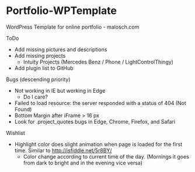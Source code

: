 # Portfolio-WPTemplate
WordPress Template for online portfolio - malosch.com

ToDo
- Add missing pictures and descriptions
- Add missing projects
	- Intuity Projects (Mercedes Benz / Phone / LightControlThingy)
- Add plugin list to GitHub

Bugs (descending priority)
- Not working in IE but working in Edge
	- Do I care?
- Failed to load resource: the server responded with a status of 404 (Not Found)
- Bottom Margin after iFrame > 16 px
- Look for .project_quotes bugs in Edge, Chrome, Firefox, and Safari

Wishlist
- Highlight color does slight animation when page is loaded for the first time. Similar to http://jsfiddle.net/5r8BY/
	- Color change according to current time of the day. (Mornings it goes from dark to bright and in the evening vice versa)